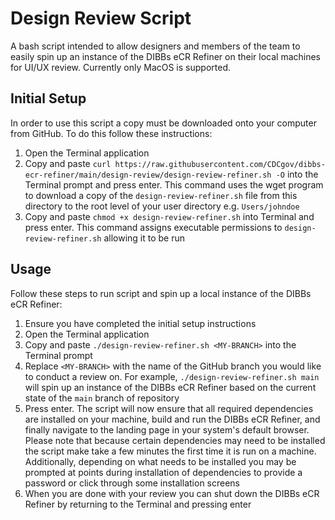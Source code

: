 # Design Review Script

A bash script intended to allow designers and members of the team to easily spin up an instance of the DIBBs eCR Refiner on their local machines for UI/UX review. Currently only MacOS is supported.

## Initial Setup

In order to use this script a copy must be downloaded onto your computer from GitHub. To do this follow these instructions:

1. Open the Terminal application
2. Copy and paste `curl https://raw.githubusercontent.com/CDCgov/dibbs-ecr-refiner/main/design-review/design-review-refiner.sh -O` into the Terminal prompt and press enter. This command uses the wget program to download a copy of the `design-review-refiner.sh` file from this directory to the root level of your user directory e.g. `Users/johndoe`
3. Copy and paste `chmod +x design-review-refiner.sh` into Terminal and press enter. This command assigns executable permissions to `design-review-refiner.sh` allowing it to be run

## Usage

Follow these steps to run script and spin up a local instance of the DIBBs eCR Refiner:

1. Ensure you have completed the initial setup instructions
2. Open the Terminal application
3. Copy and paste `./design-review-refiner.sh <MY-BRANCH>` into the Terminal prompt
4. Replace `<MY-BRANCH>` with the name of the GitHub branch you would like to conduct a review on. For example, `./design-review-refiner.sh main` will spin up an instance of the DIBBs eCR Refiner based on the current state of the `main` branch of repository
5. Press enter. The script will now ensure that all required dependencies are installed on your machine, build and run the DIBBs eCR Refiner, and finally navigate to the landing page in your system's default browser. Please note that because certain dependencies may need to be installed the script make take a few minutes the first time it is run on a machine. Additionally, depending on what needs to be installed you may be prompted at points during installation of dependencies to provide a password or click through some installation screens
6. When you are done with your review you can shut down the DIBBs eCR Refiner by returning to the Terminal and pressing enter

